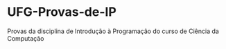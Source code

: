 # UFG-Provas-de-IP
Provas da disciplina de Introdução à Programação do curso de Ciência da Computação
